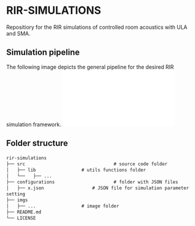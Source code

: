 # RIR-SIMULATIONS
Repositiory for the RIR simulations of controlled room acoustics with ULA and SMA.

## Simulation pipeline
The following image depicts the general pipeline for the desired RIR simulation framework.
![pipeline](imgs/pipeline.pdf "pipeline")


## Folder structure
```
rir-simulations
├── src                     			# source code folder
│   ├── lib           		# utils functions folder
│   └──   ├── ...
├── configurations   					# folder with JSON files
│   ├── x.json           		# JSON file for simulation parameter setting
├── imgs
│   ├── ...           		# image folder
├── README.md
└── LICENSE
```